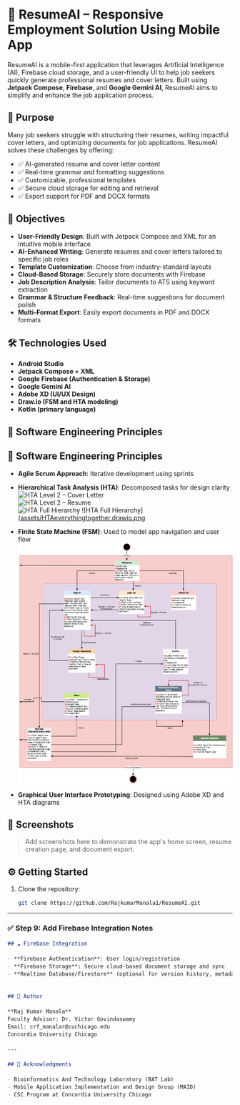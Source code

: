 # 📄 ResumeAI – Responsive Employment Solution Using Mobile App

ResumeAI is a mobile-first application that leverages Artificial Intelligence (AI), Firebase cloud storage, and a user-friendly UI to help job seekers quickly generate professional resumes and cover letters. Built using **Jetpack Compose**, **Firebase**, and **Google Gemini AI**, ResumeAI aims to simplify and enhance the job application process.

## 🚀 Purpose

Many job seekers struggle with structuring their resumes, writing impactful cover letters, and optimizing documents for job applications. ResumeAI solves these challenges by offering:

- ✅ AI-generated resume and cover letter content  
- ✅ Real-time grammar and formatting suggestions  
- ✅ Customizable, professional templates  
- ✅ Secure cloud storage for editing and retrieval  
- ✅ Export support for PDF and DOCX formats

## 🎯 Objectives

- **User-Friendly Design**: Built with Jetpack Compose and XML for an intuitive mobile interface  
- **AI-Enhanced Writing**: Generate resumes and cover letters tailored to specific job roles  
- **Template Customization**: Choose from industry-standard layouts  
- **Cloud-Based Storage**: Securely store documents with Firebase  
- **Job Description Analysis**: Tailor documents to ATS using keyword extraction  
- **Grammar & Structure Feedback**: Real-time suggestions for document polish  
- **Multi-Format Export**: Easily export documents in PDF and DOCX formats

## 🛠️ Technologies Used

- **Android Studio**
- **Jetpack Compose + XML**
- **Google Firebase (Authentication & Storage)**
- **Google Gemini AI**
- **Adobe XD (UI/UX Design)**
- **Draw.io (FSM and HTA modeling)**
- **Kotlin (primary language)**

## 🧠 Software Engineering Principles

## 🧠 Software Engineering Principles

- **Agile Scrum Approach**: Iterative development using sprints  

- **Hierarchical Task Analysis (HTA)**: Decomposed tasks for design clarity  
  ![HTA Level 2 – Cover Letter](./HTA%20Level%202%20CL.png)  
  ![HTA Level 2 – Resume](./HTA%20Level%202%20RS.png)  
  ![HTA Full Hierarchy](./HTA%20everything%20together.drawio.png)
  ![HTA Full Hierarchy]([assets/HTAeverythingtogether.drawio.png](assets/HTA%20everything%20together.drawio.png)

- **Finite State Machine (FSM)**: Used to model app navigation and user flow   
  ![FSM PNG](assets/FSM.png)

- **Graphical User Interface Prototyping**: Designed using Adobe XD and HTA diagrams


## 📱 Screenshots

> Add screenshots here to demonstrate the app's home screen, resume creation page, and document export.

## ⚙️ Getting Started

1. Clone the repository:
   ```bash
   git clone https://github.com/RajkumarManala1/ResumeAI.git


---

### ✅ **Step 9: Add Firebase Integration Notes**

```markdown
## ☁️ Firebase Integration

- **Firebase Authentication**: User login/registration  
- **Firebase Storage**: Secure cloud-based document storage and sync  
- **Realtime Database/Firestore** (optional for version history, metadata)


## 👤 Author

**Raj Kumar Manala**  
Faculty Advisor: Dr. Victor Govindaswamy  
Email: crf_manalar@cuchicago.edu  
Concordia University Chicago

---

## 🙌 Acknowledgments

- Bioinformatics And Technology Laboratory (BAT Lab)  
- Mobile Application Implementation and Design Group (MAID)  
- CSC Program at Concordia University Chicago

